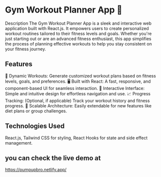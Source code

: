 # Gym Workout Planner App 💪
Description
The Gym Workout Planner App is a sleek and interactive web application built with React.js. It empowers users to create personalized workout routines tailored to their fitness levels and goals. Whether you're just starting out or are an advanced fitness enthusiast, this app simplifies the process of planning effective workouts to help you stay consistent on your fitness journey.

## Features
🌟 Dynamic Workouts: Generate customized workout plans based on fitness levels, goals, and preferences.
🖥️ Built with React: A fast, responsive, and component-based UI for seamless interaction.
💪 Interactive Interface: Simple and intuitive design for effortless navigation and use.
📈 Progress Tracking: (Optional, if applicable) Track your workout history and fitness progress.
🔧 Scalable Architecture: Easily extendable for new features like diet plans or group challenges.
 ## Technologies Used
React.js,
Tailwind CSS for styling,
React Hooks for state and side effect management.
## you can check the live demo at 
https://pumpupbro.netlify.app/
